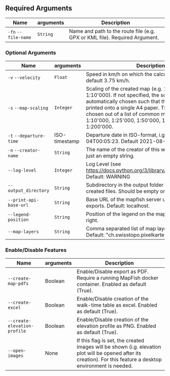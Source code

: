 ## Required Arguments

| Name                | arguments | Description                                                                |
|---------------------|-----------|----------------------------------------------------------------------------|
| `-fn` `--file-name` | `String`  | Name and path to the route file (e.g. GPX or KML file). Required Argument. |

### Optional Arguments

| Name                    | arguments     | Description                                                                                                                                                                                                                                                                                               |
|-------------------------|---------------|-----------------------------------------------------------------------------------------------------------------------------------------------------------------------------------------------------------------------------------------------------------------------------------------------------------|
| `-v` `--velocity`       | `Float`       | Speed in km/h on which the calculation is based, default 3.75 km/h.                                                                                                                                                                                                                                       |
| `-s` `--map-scaling`    | `Integer`     | Scaling of the created map (e.g. 10000 for scaling of 1:10'000). If not specified, the scaling will be automatically chosen such that the path can be printed onto a single A4 paper. The scaling gets chosen out of a list of common map scaling: 1:10'000, 1:25'000, 1:50'000, 1:100'000, or 1:200'000. |
| `-t` `--departure-time` | ISO-timestamp | Departure date in ISO-format, i.g. 2011-11-04T00:05:23. Default 2021-08-16T09:00:00.                                                                                                                                                                                                                      |
| `-n` `--creator-name`   | `String`      | The name of the creator of this walk-table. Default is just an empty string.                                                                                                                                                                                                                              |
| `--log-level`           | `Integer`     | Log Level (see https://docs.python.org/3/library/logging.html#levels). Default: WARNING                                                                                                                                                                                                                   |
| `--output_directory`    | `String`      | Subdirectory in the output folder for storing the created files. Should be empty or ending with "/"                                                                                                                                                                                                       |
| `--print-api-base-url`  | `String`      | Base URL of the mapfish server used for creating PDF exports. Default: localhost.                                                                                                                                                                                                                         |
| `--legend-position`     | `String`      | Position of the legend on the map. Default: bottom-right.                                                                                                                                                                                                                                                 |
| `--map-layers`          | `String`      | Comma separated list of map layers to be used. Default: "ch.swisstopo.pixelkarte-farbe".                                                                                                                                                                                                                  |

### Enable/Disable Features

| Name                         | arguments | Description                                                                                                                                                      |
|------------------------------|-----------|------------------------------------------------------------------------------------------------------------------------------------------------------------------|
| `--create-map-pdfs`          | Boolean   | Enable/Disable export as PDF. Require a running MapFish docker container. Enabled as default (True).                                                             |
| `--create-excel`             | Boolean   | Enable/Disable creation of the walk-time table as excel. Enabled as default (True).                                                                              |
| `--create-elevation-profile` | Boolean   | Enable/Disable creation of the elevation profile as PNG. Enabled as default (True).                                                                              |
| `--open-images`              | None      | If this flag is set, the created images will be shown (i.g. elevation plot will be opened after its creation). For this feature a desktop environment is needed. |
